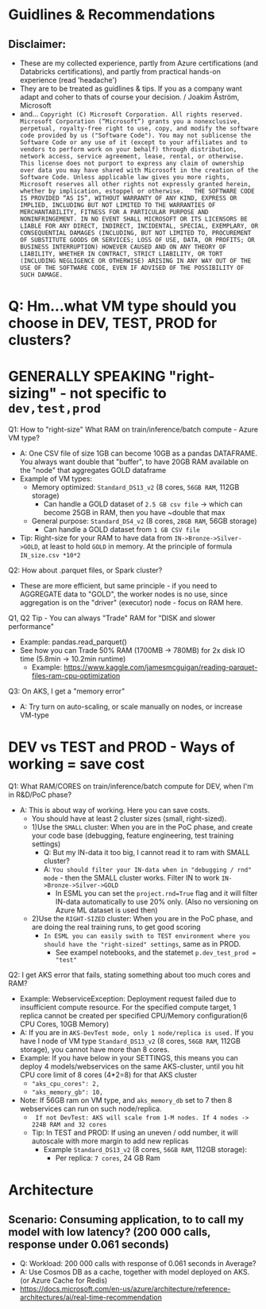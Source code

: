 # Guidlines & Recommendations
## Disclaimer: 
- These are my collected experience, partly from Azure certifications (and Databricks certifications), and partly from practical hands-on experience (read 'headache')
- They are to be treated as guidlines & tips. If you as a company want adapt and coher to thats of course your decision.  / Joakim Åström, Microsoft
- and...
`
Copyright (C) Microsoft Corporation. All rights reserved.​
 ​
Microsoft Corporation (“Microsoft”) grants you a nonexclusive, perpetual,
royalty-free right to use, copy, and modify the software code provided by us
("Software Code"). You may not sublicense the Software Code or any use of it
(except to your affiliates and to vendors to perform work on your behalf)
through distribution, network access, service agreement, lease, rental, or
otherwise. This license does not purport to express any claim of ownership over
data you may have shared with Microsoft in the creation of the Software Code.
Unless applicable law gives you more rights, Microsoft reserves all other
rights not expressly granted herein, whether by implication, estoppel or
otherwise. ​
 ​
THE SOFTWARE CODE IS PROVIDED “AS IS”, WITHOUT WARRANTY OF ANY KIND, EXPRESS
OR IMPLIED, INCLUDING BUT NOT LIMITED TO THE WARRANTIES OF MERCHANTABILITY,
FITNESS FOR A PARTICULAR PURPOSE AND NONINFRINGEMENT. IN NO EVENT SHALL
MICROSOFT OR ITS LICENSORS BE LIABLE FOR ANY DIRECT, INDIRECT, INCIDENTAL,
SPECIAL, EXEMPLARY, OR CONSEQUENTIAL DAMAGES (INCLUDING, BUT NOT LIMITED TO,
PROCUREMENT OF SUBSTITUTE GOODS OR SERVICES; LOSS OF USE, DATA, OR PROFITS; OR
BUSINESS INTERRUPTION) HOWEVER CAUSED AND ON ANY THEORY OF LIABILITY, WHETHER
IN CONTRACT, STRICT LIABILITY, OR TORT (INCLUDING NEGLIGENCE OR OTHERWISE)
ARISING IN ANY WAY OUT OF THE USE OF THE SOFTWARE CODE, EVEN IF ADVISED OF THE
POSSIBILITY OF SUCH DAMAGE.
`

# Q: Hm...what VM type should you choose in DEV, TEST, PROD for clusters? 

# GENERALLY SPEAKING "right-sizing" - not specific to `dev,test,prod`

Q1: How to "right-size" What RAM on train/inference/batch compute - Azure VM type? 
- A: One CSV file of size 1GB can become 10GB as a pandas DATAFRAME. You always want double that "buffer", to have 20GB RAM available on the "node" that aggregates GOLD dataframe
- Example of VM types:
    - Memory optimized: `Standard_DS13_v2` (8 cores, `56GB RAM`, 112GB storage)
        - Can handle a GOLD dataset of `2.5 GB csv file` -> which can become 25GB in RAM, then you have ~double that max
    - General purpose: `Standard_DS4_v2` (8 cores, `28GB RAM`, 56GB storage)
        - Can handle a GOLD dataset from `1 GB CSV file`
- Tip: Right-size for your RAM to have data from `IN->Bronze->Silver->GOLD`, at least to hold `GOLD` in memory. At the principle of formula `IN_size.csv *10*2`

Q2: How about .parquet files, or Spark cluster? 
 - These are more efficient, but same principle - if you need to AGGREGATE data to "GOLD", the worker nodes is no use, since aggregation is on the "driver" (executor) node - focus on RAM here.

Q1, Q2 Tip - You can always "Trade" RAM for "DISK and slower performance"
  - Example: pandas.read_parquet()
 - See how you can Trade 50% RAM (1700MB -> 780MB) for 2x disk IO time (5.8min -> 10.2min runtime)
    - Example: https://www.kaggle.com/jamesmcguigan/reading-parquet-files-ram-cpu-optimization

Q3: On AKS, I get a "memory error"
- A: Try turn on auto-scaling, or scale manually on nodes, or increase VM-type

# DEV vs TEST and PROD - Ways of working = save cost

Q1: What RAM/CORES on train/inference/batch compute for DEV, when I'm in R&D/PoC phase? 
- A: This is about way of working. Here you can save costs. 
    - You should have at least 2 cluster sizes (small, right-sized). 
    - 1)Use the `SMALL` cluster: When you are in the PoC phase, and create your code base (debugging, feature engineering, test training settings) 
        - Q: But my IN-data it too big, I cannot read it to ram with SMALL cluster?
        - A: `You should filter your IN-data when in "debugging / rnd" mode` - then the SMALL cluster works. Filter IN to work  `IN->Bronze->Silver->GOLD`
            - In ESML you can set the `project.rnd=True` flag and it will filter IN-data automatically to use 20% only. (Also no versioning on Azure ML dataset is used then)
    - 2)Use the `RIGHT-SIZED` cluster: When you are in the PoC phase, and are doing the real training runs, to get good scoring
        - `In ESML you can easily swith to TEST environment where you should have the "right-sized" settings`, same as in PROD.
            - See exampel notebooks, and the statemet `p.dev_test_prod = "test"`

Q2: I get AKS error that fails, stating something about too much cores and RAM? 
- Example: WebserviceException: Deployment request failed due to insufficient compute resource. For the specified compute target, 1 replica cannot be created per specified CPU/Memory configuration(6 CPU Cores, 10GB Memory)
 - A: If you are in `AKS-DevTest mode, only 1 node/replica is used.` If you have I node of VM type `Standard_DS13_v2` (8 cores, `56GB RAM`, 112GB storage), you cannot have more than 8 cores.
 - Example: If you have below in your SETTINGS, this means you can deploy 4 models/webservices on the same AKS-cluster, until you hit CPU core limit of 8 cores (4*2=8) for that AKS cluster
     - `"aks_cpu_cores": 2,`
     - `"aks_memory_gb": 10,`
 - Note: If 56GB ram on VM type, and `aks_memory_db` set to 7 then 8 webservices can run on such node/replica.
    - ` If not DevTest: AKS will scale from 1-M nodes. If 4 nodes -> 224B RAM and 32 cores`
    - Tip: In TEST and PROD: If using an uneven / odd number, it will autoscale with more margin to add new replicas
         - Example `Standard_DS13_v2` (8 cores, `56GB RAM`, 112GB storage): 
            - Per replica: `7 cores`, 24 GB Ram

# Architecture
## Scenario: Consuming application, to to call my model with low latency? (200 000 calls, response under 0.061 seconds)
- Q: Workload: 200 000 calls with response of 0.061 seconds in Average?
- A: Use Cosmos DB as a cache, together with model deployed on AKS. (or Azure Cache for Redis)
- https://docs.microsoft.com/en-us/azure/architecture/reference-architectures/ai/real-time-recommendation

